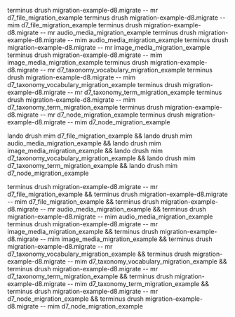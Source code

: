 terminus drush migration-example-d8.migrate -- mr d7_file_migration_example
terminus drush migration-example-d8.migrate -- mim d7_file_migration_example
terminus drush migration-example-d8.migrate -- mr audio_media_migration_example
terminus drush migration-example-d8.migrate -- mim audio_media_migration_example
terminus drush migration-example-d8.migrate -- mr image_media_migration_example
terminus drush migration-example-d8.migrate -- mim image_media_migration_example
terminus drush migration-example-d8.migrate -- mr d7_taxonomy_vocabulary_migration_example
terminus drush migration-example-d8.migrate -- mim d7_taxonomy_vocabulary_migration_example
terminus drush migration-example-d8.migrate -- mr d7_taxonomy_term_migration_example
terminus drush migration-example-d8.migrate -- mim d7_taxonomy_term_migration_example
terminus drush migration-example-d8.migrate -- mr d7_node_migration_example
terminus drush migration-example-d8.migrate -- mim d7_node_migration_example





lando drush mim d7_file_migration_example && lando drush mim audio_media_migration_example && lando drush mim image_media_migration_example && lando drush mim d7_taxonomy_vocabulary_migration_example && lando drush mim d7_taxonomy_term_migration_example && lando drush mim d7_node_migration_example




terminus drush migration-example-d8.migrate -- mr d7_file_migration_example && terminus drush migration-example-d8.migrate -- mim d7_file_migration_example && terminus drush migration-example-d8.migrate -- mr audio_media_migration_example && terminus drush migration-example-d8.migrate -- mim audio_media_migration_example
terminus drush migration-example-d8.migrate -- mr image_media_migration_example && terminus drush migration-example-d8.migrate -- mim image_media_migration_example && terminus drush migration-example-d8.migrate -- mr d7_taxonomy_vocabulary_migration_example && terminus drush migration-example-d8.migrate -- mim d7_taxonomy_vocabulary_migration_example && terminus drush migration-example-d8.migrate -- mr d7_taxonomy_term_migration_example && terminus drush migration-example-d8.migrate -- mim d7_taxonomy_term_migration_example && terminus drush migration-example-d8.migrate -- mr d7_node_migration_example && terminus drush migration-example-d8.migrate -- mim d7_node_migration_example